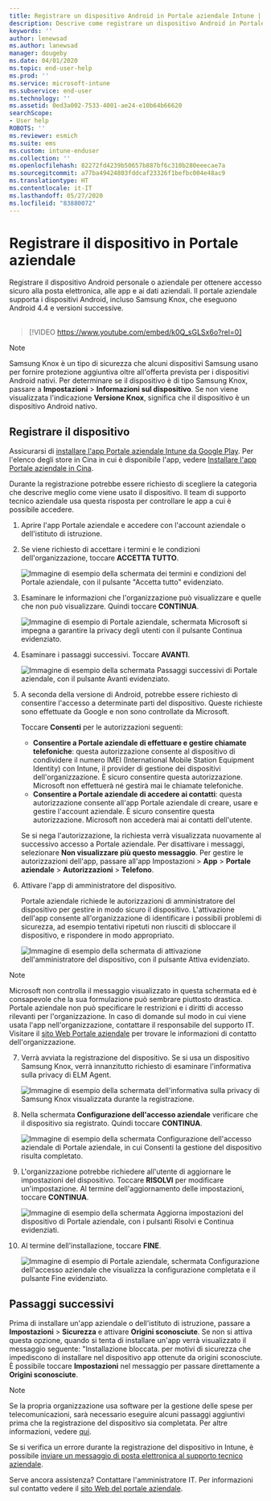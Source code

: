 ```yaml
---
title: Registrare un dispositivo Android in Portale aziendale Intune | Microsoft Docs
description: Descrive come registrare un dispositivo Android in Portale aziendale Intune
keywords: ''
author: lenewsad
ms.author: lanewsad
manager: dougeby
ms.date: 04/01/2020
ms.topic: end-user-help
ms.prod: ''
ms.service: microsoft-intune
ms.subservice: end-user
ms.technology: ''
ms.assetid: 0ed3a002-7533-4001-ae24-e10b64b66620
searchScope:
- User help
ROBOTS: ''
ms.reviewer: esmich
ms.suite: ems
ms.custom: intune-enduser
ms.collection: ''
ms.openlocfilehash: 82272fd4239b50657b887bf6c310b280eeecae7a
ms.sourcegitcommit: a77ba49424803fddcaf23326f1befbc004e48ac9
ms.translationtype: HT
ms.contentlocale: it-IT
ms.lasthandoff: 05/27/2020
ms.locfileid: "83880072"
---
```

# <a name="enroll-your-device-with-company-portal"></a>Registrare il dispositivo in Portale aziendale  
Registrare il dispositivo Android personale o aziendale per ottenere accesso sicuro alla posta elettronica, alle app e ai dati aziendali. Il portale aziendale supporta i dispositivi Android, incluso Samsung Knox, che eseguono Android 4.4 e versioni successive.  
</br>
> [!VIDEO https://www.youtube.com/embed/k0Q_sGLSx6o?rel=0]

> [!NOTE]
> Samsung Knox è un tipo di sicurezza che alcuni dispositivi Samsung usano per fornire protezione aggiuntiva oltre all'offerta prevista per i dispositivi Android nativi. Per determinare se il dispositivo è di tipo Samsung Knox, passare a **Impostazioni** > **Informazioni sul dispositivo**. Se non viene visualizzata l'indicazione **Versione Knox**, significa che il dispositivo è un dispositivo Android nativo.

## <a name="enroll-device"></a>Registrare il dispositivo  
Assicurarsi di [installare l'app Portale aziendale Intune da Google Play](https://play.google.com/store/apps/details?id=com.microsoft.windowsintune.companyportal). Per l'elenco degli store in Cina in cui è disponibile l'app, vedere [Installare l'app Portale aziendale in Cina](install-company-portal-android-china.md).    

Durante la registrazione potrebbe essere richiesto di scegliere la categoria che descrive meglio come viene usato il dispositivo. Il team di supporto tecnico aziendale usa questa risposta per controllare le app a cui è possibile accedere.  

1. Aprire l'app Portale aziendale e accedere con l'account aziendale o dell'istituto di istruzione.  

2. Se viene richiesto di accettare i termini e le condizioni dell'organizzazione, toccare **ACCETTA TUTTO**.  

   ![Immagine di esempio della schermata dei termini e condizioni del Portale aziendale, con il pulsante "Accetta tutto" evidenziato.](./media/accept-terms-1911.png)  


3. Esaminare le informazioni che l'organizzazione può visualizzare e quelle che non può visualizzare. Quindi toccare **CONTINUA**.


    ![Immagine di esempio di Portale aziendale, schermata Microsoft si impegna a garantire la privacy degli utenti con il pulsante Continua evidenziato.](./media/android-privacy-screen-1911.png)  
4. Esaminare i passaggi successivi. Toccare **AVANTI**.  

    ![Immagine di esempio della schermata Passaggi successivi di Portale aziendale, con il pulsante Avanti evidenziato.](./media/android-whats-next-1911.png)  


5. A seconda della versione di Android, potrebbe essere richiesto di consentire l'accesso a determinate parti del dispositivo. Queste richieste sono effettuate da Google e non sono controllate da Microsoft.  

    Toccare **Consenti** per le autorizzazioni seguenti:  
    * **Consentire a Portale aziendale di effettuare e gestire chiamate telefoniche**: questa autorizzazione consente al dispositivo di condividere il numero IMEI (International Mobile Station Equipment Identity) con Intune, il provider di gestione dei dispositivi dell'organizzazione. È sicuro consentire questa autorizzazione. Microsoft non effettuerà né gestirà mai le chiamate telefoniche.  
    * **Consentire a Portale aziendale di accedere ai contatti**: questa autorizzazione consente all'app Portale aziendale di creare, usare e gestire l'account aziendale.  È sicuro consentire questa autorizzazione. Microsoft non accederà mai ai contatti dell'utente. 

    Se si nega l'autorizzazione, la richiesta verrà visualizzata nuovamente al successivo accesso a Portale aziendale. Per disattivare i messaggi, selezionare **Non visualizzare più questo messaggio**. Per gestire le autorizzazioni dell'app, passare all'app Impostazioni > **App** > **Portale aziendale** > **Autorizzazioni** > **Telefono**.  

6. Attivare l'app di amministratore del dispositivo. 

    Portale aziendale richiede le autorizzazioni di amministratore del dispositivo per gestire in modo sicuro il dispositivo. L'attivazione dell'app consente all'organizzazione di identificare i possibili problemi di sicurezza, ad esempio tentativi ripetuti non riusciti di sbloccare il dispositivo, e rispondere in modo appropriato.  

    ![Immagine di esempio della schermata di attivazione dell'amministratore del dispositivo, con il pulsante Attiva evidenziato.](./media/activate-device-administrator-1911.png)  

> [!NOTE]
> Microsoft non controlla il messaggio visualizzato in questa schermata ed è consapevole che la sua formulazione può sembrare piuttosto drastica. Portale aziendale non può specificare le restrizioni e i diritti di accesso rilevanti per l'organizzazione. In caso di domande sul modo in cui viene usata l'app nell'organizzazione, contattare il responsabile del supporto IT. Visitare il [sito Web Portale aziendale](https://go.microsoft.com/fwlink/?linkid=2010980) per trovare le informazioni di contatto dell'organizzazione.  


7. Verrà avviata la registrazione del dispositivo. Se si usa un dispositivo Samsung Knox, verrà innanzitutto richiesto di esaminare l'informativa sulla privacy di ELM Agent.   

    ![Immagine di esempio della schermata dell'informativa sulla privacy di Samsung Knox visualizzata durante la registrazione.](./media/and-enroll-7-knox-privacy-policy.png)  

8. Nella schermata **Configurazione dell'accesso aziendale** verificare che il dispositivo sia registrato. Quindi toccare **CONTINUA**.  

    ![Immagine di esempio della schermata Configurazione dell'accesso aziendale di Portale aziendale, in cui Consenti la gestione del dispositivo risulta completato.](./media/update-settings-1911.png)  

9. L'organizzazione potrebbe richiedere all'utente di aggiornare le impostazioni del dispositivo. Toccare **RISOLVI** per modificare un'impostazione. Al termine dell'aggiornamento delle impostazioni, toccare **CONTINUA**.  

   ![Immagine di esempio della schermata Aggiorna impostazioni del dispositivo di Portale aziendale, con i pulsanti Risolvi e Continua evidenziati.](./media/resolve-settings-1911.png)  

10. Al termine dell'installazione, toccare **FINE**.    

    ![Immagine di esempio di Portale aziendale, schermata Configurazione dell'accesso aziendale che visualizza la configurazione completata e il pulsante Fine evidenziato.](./media/android-enrollment-done-1911.png) 

## <a name="next-steps"></a>Passaggi successivi  

Prima di installare un'app aziendale o dell'istituto di istruzione, passare a **Impostazioni** > **Sicurezza** e attivare **Origini sconosciute**. Se non si attiva questa opzione, quando si tenta di installare un'app verrà visualizzato il messaggio seguente: "Installazione bloccata. per motivi di sicurezza che impediscono di installare nel dispositivo app ottenute da origini sconosciute. È possibile toccare **Impostazioni** nel messaggio per passare direttamente a **Origini sconosciute**.  

> [!Note]
> Se la propria organizzazione usa software per la gestione delle spese per telecomunicazioni, sarà necessario eseguire alcuni passaggi aggiuntivi prima che la registrazione del dispositivo sia completata. Per altre informazioni, vedere [qui](enroll-your-device-with-telecom-expense-management-android.md).

Se si verifica un errore durante la registrazione del dispositivo in Intune, è possibile [inviare un messaggio di posta elettronica al supporto tecnico aziendale](send-logs-to-your-it-admin-by-email-android.md).  

Serve ancora assistenza? Contattare l'amministratore IT. Per informazioni sul contatto vedere il [sito Web del portale aziendale](https://go.microsoft.com/fwlink/?linkid=2010980).  